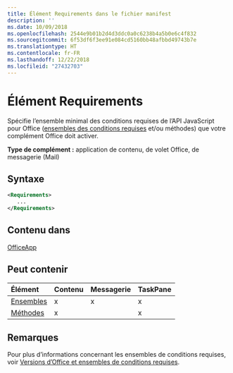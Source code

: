 ```yaml
---
title: Élément Requirements dans le fichier manifest
description: ''
ms.date: 10/09/2018
ms.openlocfilehash: 2544e9b01b2d4d3ddc0a0c6238b4a5b0e6c4f832
ms.sourcegitcommit: 6f53df6f3ee91e084cd5160bb48afbbd49743b7e
ms.translationtype: HT
ms.contentlocale: fr-FR
ms.lasthandoff: 12/22/2018
ms.locfileid: "27432703"
---
```

# <a name="requirements-element"></a>Élément Requirements

Spécifie l’ensemble minimal des conditions requises de l’API JavaScript pour Office ([ensembles des conditions requises](https://docs.microsoft.com/office/dev/add-ins/develop/office-versions-and-requirement-sets#specify-office-hosts-and-requirement-sets) et/ou méthodes) que votre complément Office doit activer.

**Type de complément :** application de contenu, de volet Office, de messagerie (Mail)

## <a name="syntax"></a>Syntaxe

```XML
<Requirements>
   ...
</Requirements>
```

## <a name="contained-in"></a>Contenu dans

[OfficeApp](officeapp.md)

## <a name="can-contain"></a>Peut contenir

|**Élément**|**Contenu**|**Messagerie**|**TaskPane**|
|:-----|:-----|:-----|:-----|
|[Ensembles](sets.md)|x|x|x|
|[Méthodes](methods.md)|x||x|

## <a name="remarks"></a>Remarques

Pour plus d’informations concernant les ensembles de conditions requises, voir [Versions d’Office et ensembles de conditions requises](https://docs.microsoft.com/office/dev/add-ins/develop/office-versions-and-requirement-sets).

